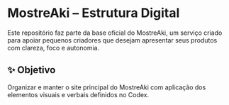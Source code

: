 # MostreAki – Estrutura Digital

Este repositório faz parte da base oficial do MostreAki, um serviço criado para apoiar pequenos criadores que desejam apresentar seus produtos com clareza, foco e autonomia.

## ✨ Objetivo
Organizar e manter o site principal do MostreAki com aplicação dos elementos visuais e verbais definidos no Codex.


